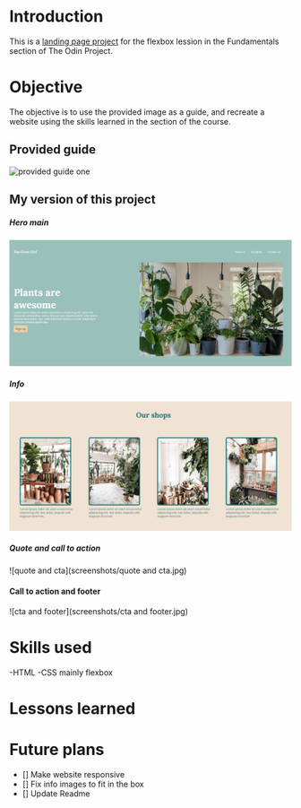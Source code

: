 # Introduction
This is a [landing page project](https://www.theodinproject.com/paths/foundations/courses/foundations/lessons/landing-page) for the flexbox lession in the Fundamentals section of The Odin Project. 
# Objective
The objective is to use the provided image as a guide, and recreate a website using the skills learned in the section of the course. 
## Provided guide
![provided guide one](https://cdn.statically.io/gh/TheOdinProject/curriculum/main/foundations/html_css/project/odin-project.png)
## My version of this project
##### Hero main
![hero main](screenshots/hero.jpg)
##### Info
![info](screenshots/info.jpg)
##### Quote and call to action
![quote and cta](screenshots/quote and cta.jpg)
#### Call to action and footer
![cta and footer](screenshots/cta and footer.jpg)
# Skills used
-HTML
-CSS mainly flexbox
# Lessons learned

# Future plans
- [] Make website responsive
- [] Fix info images to fit in the box
- [] Update Readme
